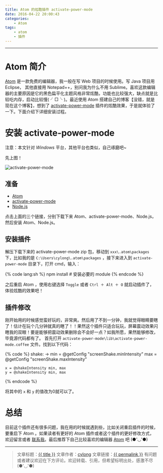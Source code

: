 ```yaml
---
title: Atom 的炫酷插件 activate-power-mode
date: 2016-04-22 20:00:43
categories:
    - Atom
tags:
    - atom
    - 插件
---
```

---

# Atom 简介

[Atom][] 是一款免费的编辑器，我一般在写 Web 项目的时候使用。写 Java 项目用 Eclipse， 其他直接用 Notepad++，别问我为什么不用 Sublime。喜欢这款编辑器的主要原因是它的黑色扁平化主题风格非常炫酷，功能也比较强大，缺点就是比较吃内存，启动比较慢( ╯□╰ )。最近使用 Atom 搭建自己的博客【没错，就是现在这个博客】，想到了 [activate-power-mode][] 插件的炫酷效果，于是就体验了一下。下面介绍下详细安装过程。

<!-- more -->

# 安装 activate-power-mode

注意：本文针对 *Windows* 平台，其他平台也类似，自己琢磨吧~

先上图！

![activate-power-mode](activate-power-mode.gif)

## 准备

*   [Atom][]
*   [activate-power-mode][]
*   [Node.js][]

点击上面的三个链接，分别下载下来 Atom、activate-power-mode、Node.js，然后安装 Atom、Node.js。

## 安装插件

解压下载下来的 activate-power-mode zip 包，移动到 `xxx\.atom\packages` 下，比如我的是 `C:\Users\cylong\.atom\packages` ，接下来进入到 `activate-power-mode` 目录下，打开 cmd，输入：

{% code lang:sh %}
    npm install # 安装必要的 module
{% endcode %}

之后重启 Atom ，使用右键选择 `Toggle` 或者 `Ctrl ＋ Alt ＋ O` 就启动插件了，体验炫酷的效果吧！

## 插件修改

刚开始用的时候感觉蛮好玩的，非常爽。然后用了不到一分钟，我就觉得眼睛要瞎了！估计在玩个几分钟就真的瞎了！！果然这个插件只适合玩玩，屏幕震动效果闪瞎我的双眼！要是能够把震动效果删除会不会好一点？如我所愿，果然能够修改，毕竟源代码都有了。 首先打开 `activate-power-mode\lib\activate-power-mode.coffee` 文件。找到以下代码：

{% code %}
    shake: ->
    min = @getConfig "screenShake.minIntensity"
    max = @getConfig "screenShake.maxIntensity"

    x = @shakeIntensity min, max
    y = @shakeIntensity min, max
{% endcode %}

将其中的 `x` 和 `y` 的值改为0就可以了。

# 总结

目前这个插件还有很多问题，我在用的时候就遇到些，比如关闭重启插件的时候，要重启下 Atom 。如果读者有更好的 Atom 插件或者这个插件的更好修改方式，欢迎留言或者 [联系我][]。最后推荐下自己比较喜欢的编辑器 [Atom][] 吧 (●'◡'●)

---

> 文章标题：<a href='{{ permalink }}' title='{{ title }}' >{{ title }}</a>
> 文章作者：[cylong](http://www.cylong.cc/about/ "cylong")
> 文章链接：<a href='{{ permalink }}' title='{{ title }}' >{{ permalink }}</a>
> 有问题或者建议欢迎在下方评论。欢迎转载、引用，但希望标明出处，感激不尽(●'◡'●)


[Atom]: https://atom.io/ "Atom"
[activate-power-mode]: https://github.com/JoelBesada/activate-power-mode "activate-power-mode"
[Node.js]: http://nodejs.org/ "Node.js"
[联系我]: /about/#联系我
